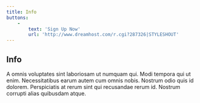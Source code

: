 ```yaml
---
title: Info
buttons:
    -
        text: 'Sign Up Now'
        url: 'http://www.dreamhost.com/r.cgi?287326|STYLESHOUT'
---
```


## Info

A omnis voluptates sint laboriosam ut numquam qui. Modi tempora qui ut enim. Necessitatibus earum autem cum omnis nobis. Nostrum odio quis id dolorem. Perspiciatis at rerum sint qui recusandae rerum id. Nostrum corrupti alias quibusdam atque.
